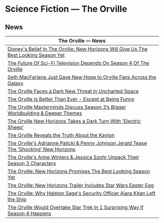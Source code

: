 # Science Fiction — The Orville 

## News

| The Orville — News |
|---|
| [Disney's Belief In The Orville: New Horizons Will Give Us The Best Looking Season Yet](https://www.cbr.com/the-orville-new-horizons-disney-fox/ ) |
| [The Future Of Sci-Fi Television Depends On Season 4 Of The Orville](https://www.cbr.com/the-orville-season4-sci-fi-tv-future-hulu/ ) |
| [Seth MacFarlane Just Gave New Hope to Orville Fans Across the Galaxy](https://gizmodo.com/orville-season-4-seth-macfarlane-update-hulu-disney-1851143834 ) |
| [The Orville Faces a Dark New Threat in Uncharted Space](https://www.cbr.com/the-orville-threat-uncharted-space-hulu/ ) |
| [The Orville Is Better Than Ever - Except at Being Funny](https://www.cbr.com/the-orville-star-trek-fun-hulu/ ) |
| [The Orville Masterminds Discuss Season 3’s Bigger Worldbuilding & Deeper Themes](https://www.cbr.com/the-orville-brannon-braga-david-goodman-jon-cassar-interview/ ) |
| [The Orville New Horizons Takes a Dark Turn With 'Electric Sheep'](https://www.cbr.com/orville-new-horizons-electric-sheep-dark-turn/ ) |
| [The Orville Reveals the Truth About the Kaylon](https://www.cbr.com/orville-kaylon-truth-reveal-hulu/ ) |
| [The Orville's Adrianne Palicki & Penny Johnson Jerald Tease The ‘Shocking’ New Horizons](https://www.cbr.com/the-orville-adrianne-palicki-penny-johnson-jerald-interview/ ) |
| [The Orville's Anne Winters & Jessica Szohr Unpack Their Season 3 Characters](https://www.cbr.com/the-orville-anne-winters-jessica-szohr-interview/ ) |
| [The Orville: New Horizons Promises The Best Looking Season Yet](https://www.cbr.com/the-orville-new-horizons-disney-fox/ ) |
| [The Orville: New Horizons Trailer Includes Star Wars Easter Egg](https://www.cbr.com/the-orville-new-horizons-season-3-trailer-star-wars-easter-egg/ ) |
| [The Orville: Why Halston Sage's Security Officer Alara Kitan Left the Ship](https://www.cbr.com/the-orville-why-halston-sage-alara-kitan-left/ ) |
| [The Orville Would Overtake Star Trek In 1 Surprising Way If Season 4 Happens](https://screenrant.com/orville-season-4-overtake-star-trek-tos-cancel/ ) |

